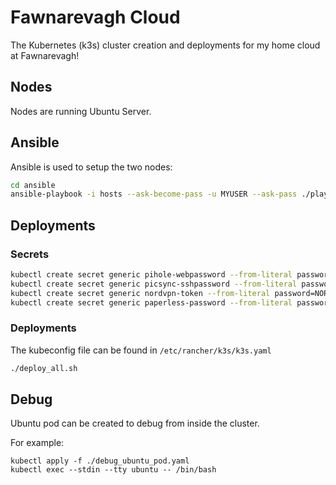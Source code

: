 # Fawnarevagh Cloud

The Kubernetes (k3s) cluster creation and deployments for my home cloud at Fawnarevagh!

## Nodes

Nodes are running Ubuntu Server.

## Ansible

Ansible is used to setup the two nodes:

```bash
cd ansible
ansible-playbook -i hosts --ask-become-pass -u MYUSER --ask-pass ./playbook.yml
```

## Deployments

### Secrets

```bash
kubectl create secret generic pihole-webpassword --from-literal password=PIHOLEPASSWORD
kubectl create secret generic picsync-sshpassword --from-literal password=SSHPASSWORD
kubectl create secret generic nordvpn-token --from-literal password=NORDVPNTOKEN
kubectl create secret generic paperless-password --from-literal password=PAPERLESSPASSWORD
```

### Deployments

The kubeconfig file can be found in `/etc/rancher/k3s/k3s.yaml`

```bash
./deploy_all.sh
```

## Debug

Ubuntu pod can be created to debug from inside the cluster.

For example:

```
kubectl apply -f ./debug_ubuntu_pod.yaml
kubectl exec --stdin --tty ubuntu -- /bin/bash
```
